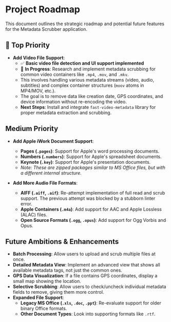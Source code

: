 # Project Roadmap

This document outlines the strategic roadmap and potential future features for the Metadata Scrubber application.

## 🚀 Top Priority

- **Add Video File Support**:
  - ✅ **Basic video file detection and UI support implemented**
  - 🔄 **In Progress**: Research and implement metadata scrubbing for common video containers like `.mp4`, `.mov`, and `.mkv`.
  - This involves handling various metadata streams (video, audio, subtitles) and complex container structures (`moov` atoms in MP4/MOV, etc.).
  - The goal is to remove data like creation date, GPS coordinates, and device information without re-encoding the video.
  - **Next Steps**: Install and integrate `fast-video-metadata` library for proper metadata extraction and scrubbing.

## Medium Priority

- **Add Apple iWork Document Support**:

  - **Pages (`.pages`)**: Support for Apple's word processing documents.
  - **Numbers (`.numbers`)**: Support for Apple's spreadsheet documents.
  - **Keynote (`.key`)**: Support for Apple's presentation documents.
  - _Note: These are zipped packages similar to MS Office files, but with a different internal structure._

- **Add More Audio File Formats**:
  - **AIFF (`.aiff`, `.aif`)**: Re-attempt implementation of full read and scrub support. The previous attempt was blocked by a stubborn linter error.
  - **Apple Containers (`.m4a`)**: Add support for AAC and Apple Lossless (ALAC) files.
  - **Open Source Formats (`.ogg`, `.opus`)**: Add support for Ogg Vorbis and Opus.

## Future Ambitions & Enhancements

- **Batch Processing**: Allow users to upload and scrub multiple files at once.
- **Detailed Metadata View**: Implement an advanced view that shows all available metadata tags, not just the common ones.
- **GPS Data Visualization**: If a file contains GPS coordinates, display a small map showing the location.
- **Selective Scrubbing**: Allow users to check/uncheck individual metadata fields to remove, giving them more control.
- **Expanded File Support**:
  - **Legacy MS Office (`.xls`, `.doc`, `.ppt`)**: Re-evaluate support for older binary Office formats.
  - **Other Document Types**: Look into supporting formats like `.rtf`.
